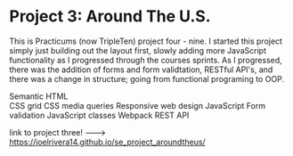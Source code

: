 # Project 3: Around The U.S.

This is Practicums (now TripleTen) project four - nine. I started this project simply just building out the layout first, slowly adding more JavaScript functionality as I progressed through the courses sprints. As I progressed, there was the addition of forms and form validtation, RESTful API's, and there was a change in structure; going from functional programing to OOP.

Semantic HTML <br>
CSS grid
CSS media queries
Responsive web design
JavaScript
Form validation
JavaScript classes
Webpack
REST API

link to project three! ---> https://joelrivera14.github.io/se_project_aroundtheus/
